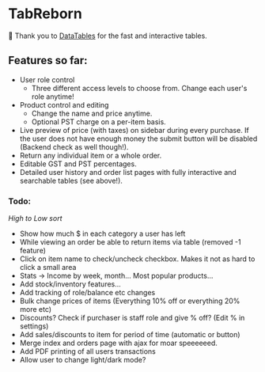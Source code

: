 # TabReborn
 
:raised_hands: Thank you to [DataTables](https://datatables.net) for the fast and interactive tables.

## Features so far:

- User role control
    - Three different access levels to choose from. Change each user's role anytime!
- Product control and editing
    - Change the name and price anytime.
    - Optional PST charge on a per-item basis.
- Live preview of price (with taxes) on sidebar during every purchase. If the user does not have enough money the submit button will be disabled (Backend check as well though!).
- Return any individual item or a whole order.
- Editable GST and PST percentages.
- Detailed user history and order list pages with fully interactive and searchable tables (see above!).

### Todo:

*High to Low sort*
- Show how much $ in each category a user has left
- While viewing an order be able to return items via table (removed -1 feature)
- Click on item name to check/uncheck checkbox. Makes it not as hard to click a small area
- Stats -> Income by week, month... Most popular products...
- Add stock/inventory features...
- Add tracking of role/balance etc changes
- Bulk change prices of items (Everything 10% off or everything 20% more etc)
- Discounts? Check if purchaser is staff role and give % off? (Edit % in settings)
- Add sales/discounts to item for period of time (automatic or button)
- Merge index and orders page with ajax for moar speeeeeed.
- Add PDF printing of all users transactions
- Allow user to change light/dark mode?